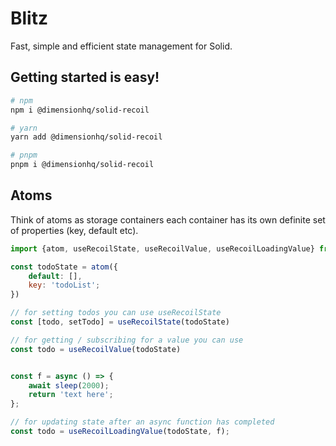 # Blitz

Fast, simple and efficient state management for Solid.

## Getting started is easy!

```bash
# npm
npm i @dimensionhq/solid-recoil

# yarn
yarn add @dimensionhq/solid-recoil

# pnpm
pnpm i @dimensionhq/solid-recoil
```

## Atoms

Think of atoms as storage containers each container has its own definite set of properties (key, default etc).

```js
import {atom, useRecoilState, useRecoilValue, useRecoilLoadingValue} from "@dimensionhq/solid-recoil"

const todoState = atom({
    default: [],
    key: 'todoList';
})

// for setting todos you can use useRecoilState
const [todo, setTodo] = useRecoilState(todoState)

// for getting / subscribing for a value you can use
const todo = useRecoilValue(todoState)


const f = async () => {
    await sleep(2000);
    return 'text here';
};

// for updating state after an async function has completed
const todo = useRecoilLoadingValue(todoState, f);
```
